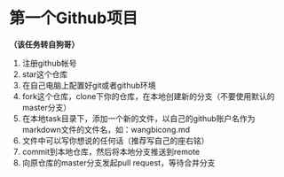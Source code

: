# 第一个Github项目

**（该任务转自狗哥）**

 1. 注册github帐号   
 2. star这个仓库   
 3. 在自己电脑上配置好git或者github环境 
 4. fork这个仓库，clone下你的仓库，在本地创建新的分支（不要使用默认的master分支）  
 5. 在本地task目录下，添加一个新的文件，以自己的github账户名作为markdown文件的文件名，如：wangbicong.md  
 6. 文件中可以写你想说的任何话（推荐写自己的座右铭）   
 7. commit到本地仓库，然后将本地分支推送到remote  
 8. 向原仓库的master分支发起pull request，等待合并分支